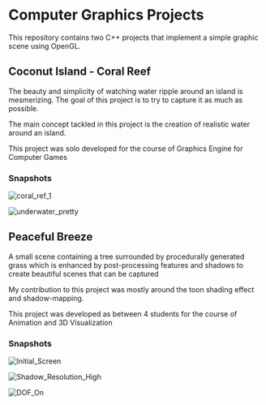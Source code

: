 # Computer Graphics Projects
 
This repository contains two C++ projects that implement a simple graphic scene using OpenGL.

## Coconut Island - Coral Reef

The beauty and simplicity of watching water ripple around an island is 
mesmerizing. The goal of this project is to try to capture it as much as 
possible.

The main concept tackled in this project is the creation of realistic water
around an island.

This project was solo developed for the course of Graphics Engine for Computer Games

### Snapshots

![coral_ref_1](https://user-images.githubusercontent.com/24237112/152091477-857989b1-e576-419e-8dc8-9e251cf85b81.PNG)

![underwater_pretty](https://user-images.githubusercontent.com/24237112/152091497-35233fc4-bacd-4946-87e7-1baba4029709.PNG)


## Peaceful Breeze

A small scene containing a tree surrounded by procedurally generated grass which is
enhanced by post-processing features and shadows to create beautiful scenes that can
be captured

My contribution to this project was mostly around the toon shading effect and shadow-mapping.

This project was developed as between 4 students for the course of Animation and 3D Visualization 


### Snapshots

![Initial_Screen](https://user-images.githubusercontent.com/24237112/152091670-2c02a5e1-af0c-486b-a480-fd6cdeffd4f0.png)

![Shadow_Resolution_High](https://user-images.githubusercontent.com/24237112/152091677-11700a2f-47e5-4334-833e-d7cc2bdabf3a.png)

![DOF_On](https://user-images.githubusercontent.com/24237112/152091702-00d6fd64-f1b6-4a6c-bb63-0626e406b531.png)

